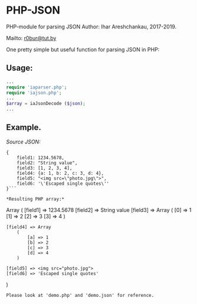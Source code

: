 # PHP-JSON
PHP-module for parsing JSON
Author: Ihar Areshchankau, 2017-2019.

Mailto: r0bur@tut.by

One pretty simple but useful function for parsing JSON in PHP:

## Usage:
```php
...
require 'iaparser.php';
require 'iajson.php';
...
$array = iaJsonDecode ($json);
...
```

## Example.

*Source JSON:*

```
{
	field1: 1234.5678,
	field2: "String value",
	field3: [1, 2, 3, 4],
	field4: {a: 1, b: 2, c: 3, d: 4},
	field5: "<img src=\"photo.jpg\">",
	field6: '\'Escaped single quotes\''
}```

*Resulting PHP array:*

```
Array
(
    [field1] => 1234.5678
    [field2] => String value
    [field3] => Array
        (
            [0] => 1
            [1] => 2
            [2] => 3
            [3] => 4
        )

    [field4] => Array
        (
            [a] => 1
            [b] => 2
            [c] => 3
            [d] => 4
        )

    [field5] => <img src="photo.jpg">
    [field6] => 'Escaped single quotes'
)
```
Please look at 'demo.php' and 'demo.json' for reference.
